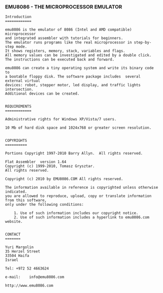     
    
   ### EMU8086  - THE MICROPROCESSOR EMULATOR
    
    
    Introduction
    ============
    
    emu8086 is the emulator of 8086 (Intel and AMD compatible) microprocessor 
    and integrated assembler with tutorials for beginners. 
    The emulator runs programs like the real microprocessor in step-by-step mode.
    It shows registers, memory, stack, variables and flags. 
    All memory values can be investigated and edited by a double click.
    The instructions can be executed back and forward.
    
    emu8086 can create a tiny operating system and write its binary code to
    a bootable floppy disk. The software package includes  several external virtual
    devices: robot, stepper motor, led display, and traffic lights intersection. 
    Additional devices can be created. 
    
    
    REQUIREMENTS
    ============
    
    Administrative rights for Windows XP/Vista/7 users.
    
    10 Mb of hard disk space and 1024x768 or greater screen resolution.
    
       
    COPYRIGHTS
    ==========

    Portions Copyright 1997-2010 Barry Allyn.  All rights reserved.

    Flat Assembler	version 1.64
    Copyright (c) 1999-2010, Tomasz Grysztar.
    All rights reserved.
   
    Copyright (c) 2010 by EMU8086.COM All rights reserved. 
    
    The information available in reference is copyrighted unless otherwise indicated.
    you are allowed to reproduce, upload, copy or translate information from this software,
    only under the following conditions: 
    
        1. Use of such information includes our copyright notice.
        2. Use of such information includes a hyperlink to emu8086.com website. 
    
    
    CONTACT
    =======        
    
    Yuri Margolin
    35 Herzel Street
    33504 Haifa
    Israel

    Tel: +972 52 4663624

    e-mail:    info@emu8086.com    

    http://www.emu8086.com
    
    
    
    
    
    
